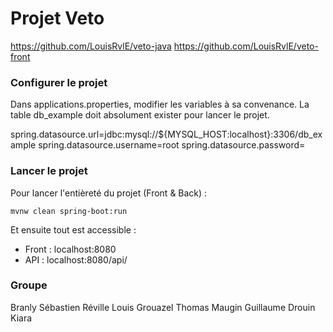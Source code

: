 # Projet Veto

https://github.com/LouisRvlE/veto-java
https://github.com/LouisRvlE/veto-front

### Configurer le projet

Dans applications.properties, modifier les variables à sa convenance.
La table db_example doit absolument exister pour lancer le projet.

spring.datasource.url=jdbc:mysql://${MYSQL_HOST:localhost}:3306/db_example
spring.datasource.username=root
spring.datasource.password=

### Lancer le projet

Pour lancer l'entièreté du projet (Front & Back) :

`mvnw clean spring-boot:run`

Et ensuite tout est accessible :

-   Front : localhost:8080
-   API : localhost:8080/api/

### Groupe

Branly Sébastien
Réville Louis
Grouazel Thomas
Maugin Guillaume
Drouin Kiara
